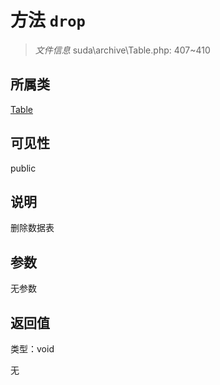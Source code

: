 # 方法 `drop`

> *文件信息* suda\archive\Table.php: 407~410

## 所属类 

[Table](../Table.md)

## 可见性

public

## 说明

删除数据表


## 参数


无参数


## 返回值

类型：void

无

